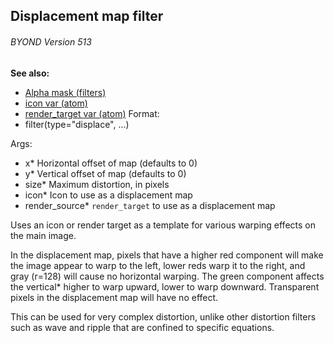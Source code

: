 ## Displacement map filter 
###### BYOND Version 513
**See also:**
*   [Alpha mask (filters)](/ref/%7Bnotes%7D/filters/alpha.md) 
*   [icon var (atom)](/ref/atom/var/icon.md) 
*   [render_target var (atom)](/ref/atom/var/render_target.md) <!-- -->
Format:
*   filter(type=\"displace\", \...)
<!-- -->
Args:
*   x* Horizontal offset of map (defaults to 0)
*   y* Vertical offset of map (defaults to 0)
*   size* Maximum distortion, in pixels
*   icon* Icon to use as a displacement map
*   render_source* `render_target` to use as a displacement map


Uses an icon or render target as a template for various warping
effects on the main image. 

In the displacement map, pixels that
have a higher red component will make the image appear to warp to the
left, lower reds warp it to the right, and gray (r=128) will cause no
horizontal warping. The green component affects the vertical* higher to
warp upward, lower to warp downward. Transparent pixels in the
displacement map will have no effect. 

This can be used for very
complex distortion, unlike other distortion filters such as wave and
ripple that are confined to specific equations.
